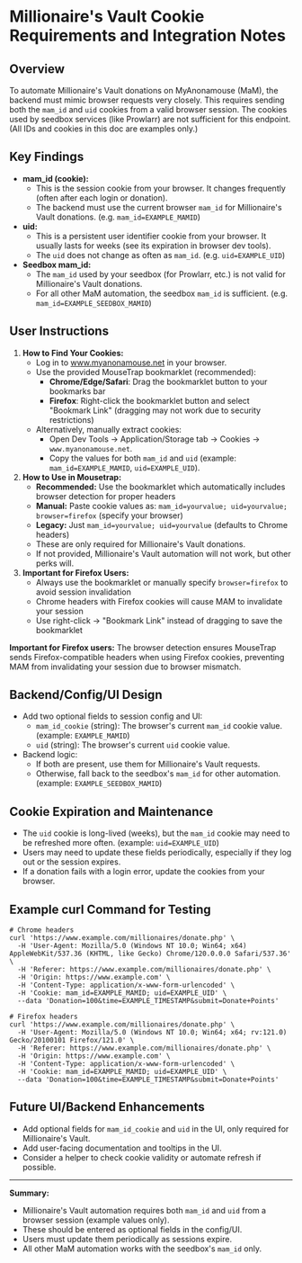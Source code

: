 # Millionaire's Vault Cookie Requirements and Integration Notes

## Overview

To automate Millionaire's Vault donations on MyAnonamouse (MaM), the backend must mimic browser requests very closely. This requires sending both the `mam_id` and `uid` cookies from a valid browser session. The cookies used by seedbox services (like Prowlarr) are not sufficient for this endpoint. (All IDs and cookies in this doc are examples only.)

## Key Findings

- **mam_id (cookie):**
  - This is the session cookie from your browser. It changes frequently (often after each login or donation).
  - The backend must use the current browser `mam_id` for Millionaire's Vault donations. (e.g. `mam_id=EXAMPLE_MAMID`)
- **uid:**
  - This is a persistent user identifier cookie from your browser. It usually lasts for weeks (see its expiration in browser dev tools).
  - The `uid` does not change as often as `mam_id`. (e.g. `uid=EXAMPLE_UID`)
- **Seedbox mam_id:**
  - The `mam_id` used by your seedbox (for Prowlarr, etc.) is not valid for Millionaire's Vault donations.
  - For all other MaM automation, the seedbox `mam_id` is sufficient. (e.g. `mam_id=EXAMPLE_SEEDBOX_MAMID`)

## User Instructions

1. **How to Find Your Cookies:**
   - Log in to www.myanonamouse.net in your browser.
   - Use the provided MouseTrap bookmarklet (recommended):
     - **Chrome/Edge/Safari**: Drag the bookmarklet button to your bookmarks bar
     - **Firefox**: Right-click the bookmarklet button and select "Bookmark Link" (dragging may not work due to security restrictions)
   - Alternatively, manually extract cookies:
     - Open Dev Tools → Application/Storage tab → Cookies → `www.myanonamouse.net`.
     - Copy the values for both `mam_id` and `uid` (example: `mam_id=EXAMPLE_MAMID`, `uid=EXAMPLE_UID`).
2. **How to Use in Mousetrap:**
   - **Recommended:** Use the bookmarklet which automatically includes browser detection for proper headers
   - **Manual:** Paste cookie values as: `mam_id=yourvalue; uid=yourvalue; browser=firefox` (specify your browser)
   - **Legacy:** Just `mam_id=yourvalue; uid=yourvalue` (defaults to Chrome headers)
   - These are only required for Millionaire's Vault donations.
   - If not provided, Millionaire's Vault automation will not work, but other perks will.
3. **Important for Firefox Users:**
   - Always use the bookmarklet or manually specify `browser=firefox` to avoid session invalidation
   - Chrome headers with Firefox cookies will cause MAM to invalidate your session
   - Use right-click → "Bookmark Link" instead of dragging to save the bookmarklet

**Important for Firefox users:** The browser detection ensures MouseTrap sends Firefox-compatible headers when using Firefox cookies, preventing MAM from invalidating your session due to browser mismatch.

## Backend/Config/UI Design

- Add two optional fields to session config and UI:
  - `mam_id_cookie` (string): The browser's current `mam_id` cookie value. (example: `EXAMPLE_MAMID`)
  - `uid` (string): The browser's current `uid` cookie value.
- Backend logic:
  - If both are present, use them for Millionaire's Vault requests.
  - Otherwise, fall back to the seedbox's `mam_id` for other automation. (example: `EXAMPLE_SEEDBOX_MAMID`)

## Cookie Expiration and Maintenance

- The `uid` cookie is long-lived (weeks), but the `mam_id` cookie may need to be refreshed more often. (example: `uid=EXAMPLE_UID`)
- Users may need to update these fields periodically, especially if they log out or the session expires.
- If a donation fails with a login error, update the cookies from your browser.

## Example curl Command for Testing

```
# Chrome headers
curl 'https://www.example.com/millionaires/donate.php' \
  -H 'User-Agent: Mozilla/5.0 (Windows NT 10.0; Win64; x64) AppleWebKit/537.36 (KHTML, like Gecko) Chrome/120.0.0.0 Safari/537.36' \
  -H 'Referer: https://www.example.com/millionaires/donate.php' \
  -H 'Origin: https://www.example.com' \
  -H 'Content-Type: application/x-www-form-urlencoded' \
  -H 'Cookie: mam_id=EXAMPLE_MAMID; uid=EXAMPLE_UID' \
  --data 'Donation=100&time=EXAMPLE_TIMESTAMP&submit=Donate+Points'

# Firefox headers
curl 'https://www.example.com/millionaires/donate.php' \
  -H 'User-Agent: Mozilla/5.0 (Windows NT 10.0; Win64; x64; rv:121.0) Gecko/20100101 Firefox/121.0' \
  -H 'Referer: https://www.example.com/millionaires/donate.php' \
  -H 'Origin: https://www.example.com' \
  -H 'Content-Type: application/x-www-form-urlencoded' \
  -H 'Cookie: mam_id=EXAMPLE_MAMID; uid=EXAMPLE_UID' \
  --data 'Donation=100&time=EXAMPLE_TIMESTAMP&submit=Donate+Points'
```

## Future UI/Backend Enhancements

- Add optional fields for `mam_id_cookie` and `uid` in the UI, only required for Millionaire's Vault.
- Add user-facing documentation and tooltips in the UI.
- Consider a helper to check cookie validity or automate refresh if possible.

---

**Summary:**

- Millionaire's Vault automation requires both `mam_id` and `uid` from a browser session (example values only).
- These should be entered as optional fields in the config/UI.
- Users must update them periodically as sessions expire.
- All other MaM automation works with the seedbox's `mam_id` only.
